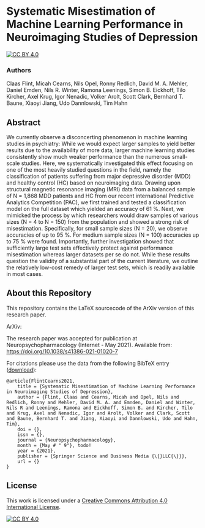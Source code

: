 Systematic Misestimation of Machine Learning Performance in Neuroimaging Studies of Depression
==============================================================================================
[![CC BY 4.0][cc-by-shield]][cc-by]

### Authors

Claas Flint, Micah Cearns, Nils Opel, Ronny Redlich, David M. A. Mehler, Daniel Emden, Nils R. Winter, Ramona Leenings,
Simon B. Eickhoff, Tilo Kircher, Axel Krug, Igor Nenadic, Volker Arolt, Scott Clark, Bernhard T. Baune, Xiaoyi Jiang,
Udo Dannlowski, Tim Hahn

Abstract
--------
We currently observe a disconcerting phenomenon in machine learning studies in psychiatry: While we would expect larger samples to yield better results due to the availability of more data, larger machine learning studies consistently show much weaker performance than the numerous small- scale studies. Here, we systematically investigated this effect focusing on one of the most heavily studied questions in the field, namely the classification of patients suffering from major depressive disorder (MDD) and healthy control (HC) based on neuroimaging data. Drawing upon structural magnetic resonance imaging (MRI) data from a balanced sample of N = 1,868 MDD patients and HC from our recent international Predictive Analytics Competition (PAC), we first trained and tested a classification model on the full dataset which yielded an accuracy of 61 %. Next, we mimicked the process by which researchers would draw samples of various sizes (N = 4 to N = 150) from the population and showed a strong risk of misestimation. Specifically, for small sample sizes (N = 20), we observe accuracies of up to 95 %. For medium sample sizes (N = 100) accuracies up to 75 % were found. Importantly, further investigation showed that sufficiently large test sets effectively protect against performance misestimation whereas larger datasets per se do not. While these results question the validity of a substantial part of the current literature, we outline the relatively low-cost remedy of larger test sets, which is readily available in most cases.

## About this Repository

This repository contains the LaTeX sourcecode of the ArXiv version of this research paper.

ArXiv: 

The research paper was accepted for publication at Neuropsychopharmacology (Internet - May 2021). Available
from: https://doi.org/10.1038/s41386-021-01020-7

For citations please use the data from the following BibTeX entry ([download](flint_cearns_2021.bib)):

```
@article{FlintCearns2021,
    title = {Systematic Misestimation of Machine Learning Performance in Neuroimaging Studies of Depression},
    author = {Flint, Claas and Cearns, Micah and Opel, Nils and Redlich, Ronny and Mehler, David M. A. and Emnden, Daniel and Winter, Nils R and Leenings, Ramona and Eickhoff, Simon B. and Kircher, Tilo and Krug, Axel and Nenadic, Igor and Arolt, Volker and Clark, Scott and Baune, Bernhard T. and Jiang, Xiaoyi and Dannlowski, Udo and Hahn, Tim},
    doi = {},
    issn = {},
    journal = {Neuropsychopharmacology},
    month = {May # " 9"}, todo!
    year = {2021},
    publisher = {Springer Science and Business Media {\{}LLC{\}}},
    url = {}
}

```

## License
This work is licensed under a
[Creative Commons Attribution 4.0 International License][cc-by].

[![CC BY 4.0][cc-by-image]][cc-by]

[cc-by]: http://creativecommons.org/licenses/by/4.0/
[cc-by-image]: https://i.creativecommons.org/l/by/4.0/88x31.png
[cc-by-shield]: https://img.shields.io/badge/License-CC%20BY%204.0-lightgrey.svg